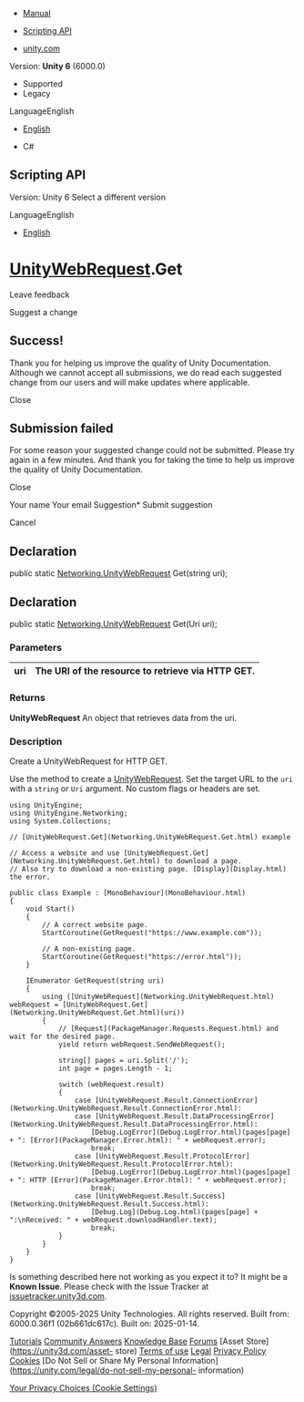 [ ]()

  * [Manual](../Manual/index.html)
  * [Scripting API](../ScriptReference/index.html)

  * [unity.com](https://unity.com/)

Version: **Unity 6** (6000.0)

  * Supported
  * Legacy

LanguageEnglish

  * [English]()

  * C#

[ ](https://docs.unity3d.com)

## Scripting API

Version: Unity 6 Select a different version

LanguageEnglish

  * [English]()

#  [UnityWebRequest](Networking.UnityWebRequest.html).Get

Leave feedback

Suggest a change

## Success!

Thank you for helping us improve the quality of Unity Documentation. Although
we cannot accept all submissions, we do read each suggested change from our
users and will make updates where applicable.

Close

## Submission failed

For some reason your suggested change could not be submitted. Please <a>try
again</a> in a few minutes. And thank you for taking the time to help us
improve the quality of Unity Documentation.

Close

Your name Your email Suggestion* Submit suggestion

Cancel

[ ]()

## Declaration

public static [Networking.UnityWebRequest](Networking.UnityWebRequest.html)
Get(string uri);

## Declaration

public static [Networking.UnityWebRequest](Networking.UnityWebRequest.html)
Get(Uri uri);

### Parameters

uri | The URI of the resource to retrieve via HTTP GET.  
---|---  
  
### Returns

**UnityWebRequest** An object that retrieves data from the uri.

### Description

Create a UnityWebRequest for HTTP GET.

Use the method to create a [UnityWebRequest](Networking.UnityWebRequest.html).
Set the target URL to the `uri` with a `string` or `Uri` argument. No custom
flags or headers are set.

    
    
    using UnityEngine;
    using UnityEngine.Networking;
    using System.Collections;  
      
    // [UnityWebRequest.Get](Networking.UnityWebRequest.Get.html) example  
      
    // Access a website and use [UnityWebRequest.Get](Networking.UnityWebRequest.Get.html) to download a page.
    // Also try to download a non-existing page. [Display](Display.html) the error.  
      
    public class Example : [MonoBehaviour](MonoBehaviour.html)
    {
        void Start()
        {
            // A correct website page.
            StartCoroutine(GetRequest("https://www.example.com"));  
      
            // A non-existing page.
            StartCoroutine(GetRequest("https://error.html"));
        }  
      
        IEnumerator GetRequest(string uri)
        {
            using ([UnityWebRequest](Networking.UnityWebRequest.html) webRequest = [UnityWebRequest.Get](Networking.UnityWebRequest.Get.html)(uri))
            {
                // [Request](PackageManager.Requests.Request.html) and wait for the desired page.
                yield return webRequest.SendWebRequest();  
      
                string[] pages = uri.Split('/');
                int page = pages.Length - 1;  
      
                switch (webRequest.result)
                {
                    case [UnityWebRequest.Result.ConnectionError](Networking.UnityWebRequest.Result.ConnectionError.html):
                    case [UnityWebRequest.Result.DataProcessingError](Networking.UnityWebRequest.Result.DataProcessingError.html):
                        [Debug.LogError](Debug.LogError.html)(pages[page] + ": [Error](PackageManager.Error.html): " + webRequest.error);
                        break;
                    case [UnityWebRequest.Result.ProtocolError](Networking.UnityWebRequest.Result.ProtocolError.html):
                        [Debug.LogError](Debug.LogError.html)(pages[page] + ": HTTP [Error](PackageManager.Error.html): " + webRequest.error);
                        break;
                    case [UnityWebRequest.Result.Success](Networking.UnityWebRequest.Result.Success.html):
                        [Debug.Log](Debug.Log.html)(pages[page] + ":\nReceived: " + webRequest.downloadHandler.text);
                        break;
                }
            }
        }
    }
    

Is something described here not working as you expect it to? It might be a
**Known Issue**. Please check with the Issue Tracker at
[issuetracker.unity3d.com](https://issuetracker.unity3d.com).

Copyright ©2005-2025 Unity Technologies. All rights reserved. Built from:
6000.0.36f1 (02b661dc617c). Built on: 2025-01-14.

[Tutorials](https://unity3d.com/learn) [Community
Answers](https://answers.unity3d.com) [Knowledge
Base](https://support.unity3d.com/hc/en-us)
[Forums](https://forum.unity3d.com) [Asset Store](https://unity3d.com/asset-
store) [Terms of use](https://docs.unity3d.com/Manual/TermsOfUse.html)
[Legal](https://unity.com/legal) [Privacy
Policy](https://unity.com/legal/privacy-policy)
[Cookies](https://unity.com/legal/cookie-policy) [Do Not Sell or Share My
Personal Information](https://unity.com/legal/do-not-sell-my-personal-
information)

[Your Privacy Choices (Cookie Settings)](javascript:void\(0\);)


